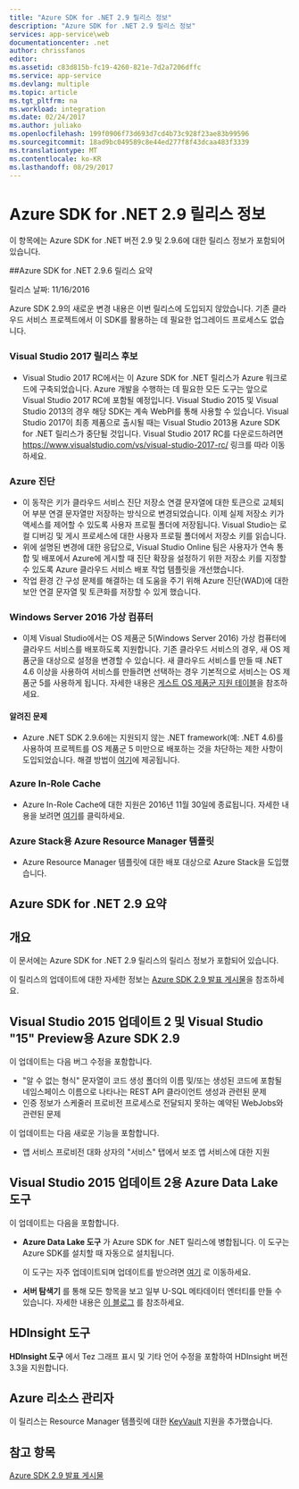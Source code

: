 ```yaml
---
title: "Azure SDK for .NET 2.9 릴리스 정보"
description: "Azure SDK for .NET 2.9 릴리스 정보"
services: app-service\web
documentationcenter: .net
author: chrissfanos
editor: 
ms.assetid: c83d815b-fc19-4260-821e-7d2a7206dffc
ms.service: app-service
ms.devlang: multiple
ms.topic: article
ms.tgt_pltfrm: na
ms.workload: integration
ms.date: 02/24/2017
ms.author: juliako
ms.openlocfilehash: 199f0906f73d693d7cd4b73c928f23ae83b99596
ms.sourcegitcommit: 18ad9bc049589c8e44ed277f8f43dcaa483f3339
ms.translationtype: MT
ms.contentlocale: ko-KR
ms.lasthandoff: 08/29/2017
---
```

# <a name="azure-sdk-for-net-29-release-notes"></a>Azure SDK for .NET 2.9 릴리스 정보

이 항목에는 Azure SDK for .NET 버전 2.9 및 2.9.6에 대한 릴리스 정보가 포함되어 있습니다.

##<a name="azure-sdk-for-net-296-release-summary"></a>Azure SDK for .NET 2.9.6 릴리스 요약

릴리스 날짜: 11/16/2016
 
Azure SDK 2.9의 새로운 변경 내용은 이번 릴리스에 도입되지 않았습니다. 기존 클라우드 서비스 프로젝트에서 이 SDK를 활용하는 데 필요한 업그레이드 프로세스도 없습니다.

### <a name="visual-studio-2017-release-candidate"></a>Visual Studio 2017 릴리스 후보

- Visual Studio 2017 RC에서는 이 Azure SDK for .NET 릴리스가 Azure 워크로드에 구축되었습니다. Azure 개발을 수행하는 데 필요한 모든 도구는 앞으로 Visual Studio 2017 RC에 포함될 예정입니다. Visual Studio 2015 및 Visual Studio 2013의 경우 해당 SDK는 계속 WebPI를 통해 사용할 수 있습니다. Visual Studio 2017이 최종 제품으로 출시될 때는 Visual Studio 2013용 Azure SDK for .NET 릴리스가 중단될 것입니다. Visual Studio 2017 RC를 다운로드하려면 https://www.visualstudio.com/vs/visual-studio-2017-rc/ 링크를 따라 이동하세요.

### <a name="azure-diagnostics"></a>Azure 진단

- 이 동작은 키가 클라우드 서비스 진단 저장소 연결 문자열에 대한 토큰으로 교체되어 부분 연결 문자열만 저장하는 방식으로 변경되었습니다. 이제 실제 저장소 키가 액세스를 제어할 수 있도록 사용자 프로필 폴더에 저장됩니다. Visual Studio는 로컬 디버깅 및 게시 프로세스에 대한 사용자 프로필 폴더에서 저장소 키를 읽습니다. 
- 위에 설명된 변경에 대한 응답으로, Visual Studio Online 팀은 사용자가 연속 통합 및 배포에서 Azure에 게시할 때 진단 확장을 설정하기 위한 저장소 키를 지정할 수 있도록 Azure 클라우드 서비스 배포 작업 템플릿을 개선했습니다.
- 작업 환경 간 구성 문제를 해결하는 데 도움을 주기 위해 Azure 진단(WAD)에 대한 보안 연결 문자열 및 토큰화를 저장할 수 있게 했습니다.
 
### <a name="windows-server-2016-virtual-machines"></a>Windows Server 2016 가상 컴퓨터

- 이제 Visual Studio에서는 OS 제품군 5(Windows Server 2016) 가상 컴퓨터에 클라우드 서비스를 배포하도록 지원합니다. 기존 클라우드 서비스의 경우, 새 OS 제품군을 대상으로 설정을 변경할 수 있습니다. 새 클라우드 서비스를 만들 때 .NET 4.6 이상을 사용하여 서비스를 만들려면 선택하는 경우 기본적으로 서비스는 OS 제품군 5를 사용하게 됩니다.  자세한 내용은 [게스트 OS 제품군 지원 테이블](https://azure.microsoft.com/en-us/documentation/articles/cloud-services-guestos-update-matrix/)을 참조하세요.

#### <a name="known-issues"></a>알려진 문제

- Azure .NET SDK 2.9.6에는 지원되지 않는 .NET framework(예: .NET 4.6)를 사용하여 프로젝트를 OS 제품군 5 미만으로 배포하는 것을 차단하는 제한 사항이 도입되었습니다. 해결 방법이 [여기](https://github.com/MicrosoftDocs/azure-cloud-services-files/tree/master/Azure%20Targets%20SDK%202.9)에 제공됩니다.

 
### <a name="azure-in-role-cache"></a>Azure In-Role Cache 

- Azure In-Role Cache에 대한 지원은 2016년 11월 30일에 종료됩니다. 자세한 내용을 보려면 [여기](https://azure.microsoft.com/en-us/blog/azure-managed-cache-and-in-role-cache-services-to-be-retired-on-11-30-2016/)를 클릭하세요.

### <a name="azure-resource-manager-templates-for-azure-stack"></a>Azure Stack용 Azure Resource Manager 템플릿

- Azure Resource Manager 템플릿에 대한 배포 대상으로 Azure Stack을 도입했습니다.


## <a name="azure-sdk-for-net-29-summary"></a>Azure SDK for .NET 2.9 요약

## <a name="overview"></a>개요
이 문서에는 Azure SDK for .NET 2.9 릴리스의 릴리스 정보가 포함되어 있습니다. 

이 릴리스의 업데이트에 대한 자세한 정보는 [Azure SDK 2.9 발표 게시물](https://azure.microsoft.com/blog/announcing-visual-studio-azure-tools-and-sdk-2-9/)을 참조하세요.

## <a name="azure-sdk-29-for-visual-studio-2015-update-2-and-visual-studio-15-preview"></a>Visual Studio 2015 업데이트 2 및 Visual Studio "15" Preview용 Azure SDK 2.9
이 업데이트는 다음 버그 수정을 포함합니다.

* "알 수 없는 형식" 문자열이 코드 생성 폴더의 이름 및/또는 생성된 코드에 포함될 네임스페이스 이름으로 나타나는 REST API 클라이언트 생성과 관련된 문제
* 인증 정보가 스케줄러 프로비전 프로세스로 전달되지 못하는 예약된 WebJobs와 관련된 문제

이 업데이트는 다음 새로운 기능을 포함합니다.

* 앱 서비스 프로비전 대화 상자의 "서비스" 탭에서 보조 앱 서비스에 대한 지원 

## <a name="azure-data-lake-tools-for-visual-studio-2015-update-2"></a>Visual Studio 2015 업데이트 2용 Azure Data Lake 도구
이 업데이트는 다음을 포함합니다.

* **Azure Data Lake 도구** 가 Azure SDK for .NET 릴리스에 병합됩니다. 이 도구는 Azure SDK를 설치할 때 자동으로 설치됩니다. 
  
    이 도구는 자주 업데이트되며 업데이트를 받으려면 [여기](http://aka.ms/datalaketool) 로 이동하세요.
* **서버 탐색기** 를 통해 모든 항목을 보고 일부 U-SQL 메타데이터 엔터티를 만들 수 있습니다. 자세한 내용은 [이 블로그](https://azure.microsoft.com/documentation/services/data-lake-analytics/) 를 참조하세요.

## <a name="hdinsight-tools"></a>HDInsight 도구
**HDInsight 도구** 에서 Tez 그래프 표시 및 기타 언어 수정을 포함하여 HDInsight 버전 3.3을 지원합니다.

## <a name="azure-resource-manager"></a>Azure 리소스 관리자
이 릴리스는 Resource Manager 템플릿에 대한 [KeyVault](../azure-resource-manager/resource-manager-keyvault-parameter.md) 지원을 추가했습니다.

## <a name="see-also"></a>참고 항목
[Azure SDK 2.9 발표 게시물](https://azure.microsoft.com/blog/announcing-visual-studio-azure-tools-and-sdk-2-9/)

